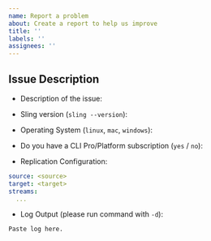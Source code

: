 ```yaml
---
name: Report a problem
about: Create a report to help us improve
title: ''
labels: ''
assignees: ''
---
```


## Issue Description

- Description of the issue: 

- Sling version (`sling --version`): 

- Operating System (`linux`, `mac`, `windows`): 

- Do you have a CLI Pro/Platform subscription (`yes` / `no`): 

- Replication Configuration: 

```yaml
source: <source>
target: <target>
streams:
  ...
```

- Log Output (please run command with `-d`): 

```
Paste log here.
```
